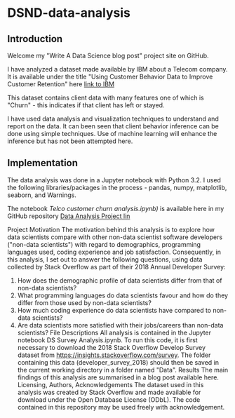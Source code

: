 # DSND-data-analysis

## Introduction
  Welcome my "Write A Data Science blog post" project site on GitHub. 
  
  I have analyzed a dataset made available by IBM about a Telecom company. It is available under the title "Using Customer Behavior Data to Improve Customer Retention" here [link to IBM](https://www.ibm.com/communities/analytics/watson-analytics-blog/predictive-insights-in-the-telco-customer-churn-data-set/)
  
  This dataset contains client data with many features one of which is "Churn" - this indicates if that client has left or stayed. 
  
  I have used data analysis and visualization techniques to understand and report on the data. It can been seen that client behavior inference can be done using simple techniques. Use of machine learning will enhance the inference but has not been attempted here. 
  
  
## Implementation
  The data analysis was done in a Jupyter notebook with Python 3.2. I used the following libraries/packages in the process 
    - pandas, numpy, matplotlib, seaborn, and Warnings.
   
  The notebook *Telco customer churn analysis.ipynb)* is available here in my GitHub repository [Data Analysis Project lin](https://github.com/g-iyer/DSND-data-analysis) 
   
   
   
  
Project Motivation
The motivation behind this analysis is to explore how data scientists compare with other non-data scientist software developers ("non-data scientists") with regard to demographics, programming languages used, coding experience and job satisfaction. Consequently, in this analysis, I set out to answer the following questions, using data collected by Stack Overflow as part of their 2018 Annual Developer Survey:
1.	How does the demographic profile of data scientists differ from that of non-data scientists?
2.	What programming languages do data scientists favour and how do they differ from those used by non-data scientists?
3.	How much coding experience do data scientists have compared to non-data scientists?
4.	Are data scientists more satisfied with their jobs/careers than non-data scientists?
File Descriptions
All analysis is contained in the Jupyter notebook DS Survey Analysis.ipynb.
To run this code, it is first necessary to download the 2018 Stack Overflow Develop Survey dataset from https://insights.stackoverflow.com/survey. The folder containing this data (developer_survey_2018) should then be saved in the current working directory in a folder named "Data".
Results
The main findings of this analysis are summarised in a blog post available here.
Licensing, Authors, Acknowledgements
The dataset used in this analysis was created by Stack Overflow and made available for download under the Open Database License (ODbL).
The code contained in this repository may be used freely with acknowledgement.
